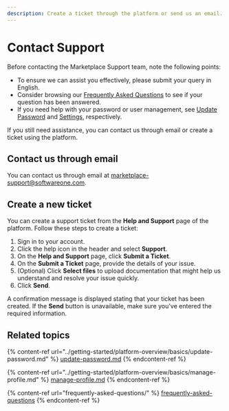 ```yaml
---
description: Create a ticket through the platform or send us an email.
---
```


# Contact Support

Before contacting the Marketplace Support team, note the following points:

* To ensure we can assist you effectively, please submit your query in English.
* Consider browsing our [Frequently Asked Questions](frequently-asked-questions/) to see if your question has been answered.
* If you need help with your password or user management, see [Update Password](../getting-started/platform-overview/basics/update-password.md) and [Settings](../platform-modules/settings/), respectively.

If you still need assistance, you can contact us through email or create a ticket using the platform. &#x20;

## Contact us through email

You can contact us through email at [marketplace-support@softwareone.com](mailto:marketplace-support@softwareone.com).&#x20;

## Create a new ticket

You can create a support ticket from the **Help and Support** page of the platform. Follow these steps to create a ticket:

1. Sign in to your account.
2. Click the help icon in the header and select **Support**.&#x20;
3. On the **Help and Support** page, click **Submit a Ticket**.
4. On the **Submit a Ticket** page, provide the details of your issue.&#x20;
5. (Optional) Click **Select files** to upload documentation that might help us understand and resolve your issue quickly.
6. Click **Send**.&#x20;

A confirmation message is displayed stating that your ticket has been created. If the **Send** button is unavailable, make sure you've entered the required information.

## Related topics

{% content-ref url="../getting-started/platform-overview/basics/update-password.md" %}
[update-password.md](../getting-started/platform-overview/basics/update-password.md)
{% endcontent-ref %}

{% content-ref url="../getting-started/platform-overview/basics/manage-profile.md" %}
[manage-profile.md](../getting-started/platform-overview/basics/manage-profile.md)
{% endcontent-ref %}

{% content-ref url="frequently-asked-questions/" %}
[frequently-asked-questions](frequently-asked-questions/)
{% endcontent-ref %}
